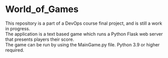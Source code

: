 # World_of_Games
This repository is a part of a DevOps course final project, and is still a work in progress.                                                                                       
The application is a text based game which runs a Python Flask web server that presents players their score.                                                                       
The game can be run by using the MainGame.py file. Python 3.9 or higher required.
